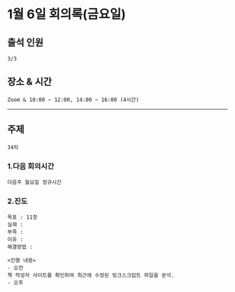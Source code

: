 # **1월 6일 회의록(금요일)**

## **출석 인원**
```
3/3
```

## **장소 & 시간**
```
Zoom & 10:00 ~ 12:00, 14:00 ~ 16:00 (4시간)
```
---
## **주제**
```
34차
```

### **1.다음 회의시간**
```
다음주 월요일 정규시간
```
### **2.진도**
```
목표 : 11장
실제 : 
부족 : 
이유 : 
해결방법 : 
```
```
<진행 내용>
- 오전
책 작성자 사이트를 확인하여 최근에 수정된 링크스크립트 파일을 분석.
- 오후
```